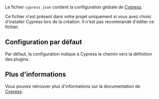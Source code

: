 Le fichier `cypress.json` contient la configuration globale de [Cypress](https://www.cypress.io/).

<doc-alert type="info">
Ce fichier n'est présent dans votre projet uniquement si vous avez choisi d'installer Cypress lors de la création.
</doc-alert>

<doc-alert type="warning">
Il n'est pas recommandé d'éditer ce fichier.
</doc-alert>

## Configuration par défaut

Par défaut, la configuration indique à Cypress le chemin vers la définition des plugins.

## Plus d'informations

Vous pouvez retrouver plus d'informations sur la documentation de [Cypress](https://docs.cypress.io/guides/references/configuration.html).
